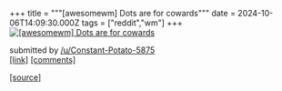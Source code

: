 +++
title = """[awesomewm] Dots are for cowards"""
date = 2024-10-06T14:09:30.000Z
tags = ["reddit","wm"]
+++
[![[awesomewm] Dots are for cowards](https://b.thumbs.redditmedia.com/6MsjOjz_d4krj8Nrfk-bJ8Uj0mv_Tr5uM5hjyATgzIk.jpg "[awesomewm] Dots are for cowards")](https://www.reddit.com/r/unixporn/comments/1fxhbit/awesomewm_dots_are_for_cowards/)

submitted by [/u/Constant-Potato-5875](https://www.reddit.com/user/Constant-Potato-5875)  
[\[link\]](https://www.reddit.com/gallery/1fxhbit) [\[comments\]](https://www.reddit.com/r/unixporn/comments/1fxhbit/awesomewm_dots_are_for_cowards/)

[[source]](https://www.reddit.com/r/unixporn/comments/1fxhbit/awesomewm_dots_are_for_cowards/)
